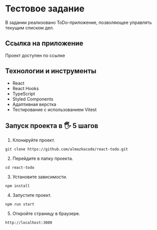 # Тестовое задание

В задании реализовано ToDo-приложение, позволяющее управлять текущим списком дел.

## Ссылка на приложение

Проект доступен по ссылке

## Технологии и инструменты

- React
- React Нooks
- TypeScript
- Styled Components
- Адаптивная верстка
- Тестирование с использованием Vitest

## Запуск проекта в 🖐 5 шагов

1. Клонируйте проект.

```
git clone https://github.com/almazkacode/react-todo.git
```

2. Перейдите в папку проекта.

```
cd react-todo
```

3. Установите зависимости.

```
npm install
```

4. Запустите проект.

```
npm run start
```

5. Откройте страницу в браузере.

```
http://localhost:3000
```
